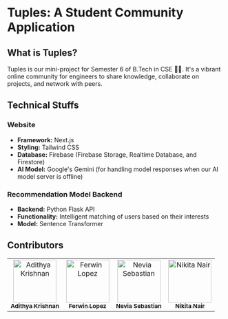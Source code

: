 # Tuples: A Student Community Application

## What is Tuples?
Tuples is our mini-project for Semester 6 of B.Tech in CSE 🚶‍♀️. It's a vibrant online community for engineers to share knowledge, collaborate on projects, and network with peers.

## Technical Stuffs

### Website
- **Framework:** Next.js
- **Styling:** Tailwind CSS
- **Database:** Firebase (Firebase Storage, Realtime Database, and Firestore)
- **AI Model:** Google's Gemini (for handling model responses when our AI model server is offline)

### Recommendation Model Backend
- **Backend:** Python Flask API
- **Functionality:** Intelligent matching of users based on their interests
- **Model:** Sentence Transformer

## Contributors

<table>
<tr>
    <td align="center">
        <a href="https://github.com/fal3n-4ngel">
            <img src="https://avatars.githubusercontent.com/u/79042374?v=4" width="100;" alt="Adithya Krishnan"/>
            <br />
            <sub><b>Adithya Krishnan</b></sub>
        </a>
    </td>
    <td align="center">
        <a href="https://github.com/Fer-Win">
            <img src="https://avatars.githubusercontent.com/u/102341775?v=4" width="100;" alt="Ferwin Lopez"/>
            <br />
            <sub><b>Ferwin Lopez</b></sub>
        </a>
    </td>
    <td align="center">
        <a href="https://github.com/neviaseb03">
            <img src="https://avatars.githubusercontent.com/u/101114152?v=4" width="100;" alt="Nevia Sebastian"/>
            <br />
            <sub><b>Nevia Sebastian</b></sub>
        </a>
    </td>
    <td align="center">
        <a href="https://github.com/Nk0x1">
            <img src="https://avatars.githubusercontent.com/u/114907090?v=4" width="100;" alt="Nikita Nair"/>
            <br />
            <sub><b>Nikita Nair</b></sub>
        </a>
    </td>
</tr>
</table>
